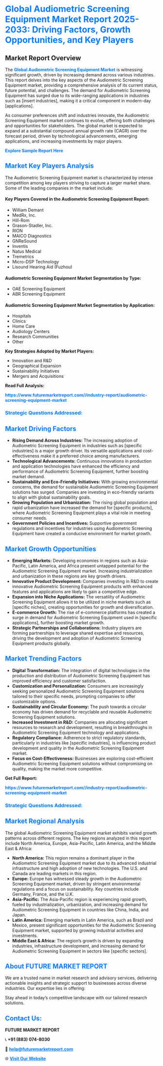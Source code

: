 <h1 style="color: #007BFF;">Global Audiometric Screening Equipment Market Report 2025-2033: Driving Factors, Growth Opportunities, and Key Players</h1>

<section id="overview">
<h2>Market Report Overview</h2>
<p>The <a href="https://www.futuremarketreport.com//industry-report/audiometric-screening-equipment-market" style="color: #007BFF; text-decoration: none;"><strong>Global Audiometric Screening Equipment Market</strong></a> is witnessing significant growth, driven by increasing demand across various industries. This report delves into the key aspects of the Audiometric Screening Equipment market, providing a comprehensive analysis of its current status, future potential, and challenges. The demand for Audiometric Screening Equipment has surged due to its wide-ranging applications in industries such as [insert industries], making it a critical component in modern-day [applications].</p>
<p>As consumer preferences shift and industries innovate, the Audiometric Screening Equipment market continues to evolve, offering both challenges and opportunities for stakeholders. The global market is expected to expand at a substantial compound annual growth rate (CAGR) over the forecast period, driven by technological advancements, emerging applications, and increasing investments by major players.</p>
</section>

<section id="overview">
<p><a href="https://www.futuremarketreport.com//request-sample/reportId=78925" style="color: #007BFF; text-decoration: none;"><strong>Explore Sample Report Here</strong></a></p>
</section>

<section id="key-players">
<h2 style="color: #007BFF;">Market Key Players Analysis</h2>
<p>The Audiometric Screening Equipment market is characterized by intense competition among key players striving to capture a larger market share. Some of the leading companies in the market include:</p>
<h4>Key Players Covered in the Audiometric Screening Equipment Report:</h4>
<ul><li>William Demant</li><li>MedRx, Inc.</li><li>Hill-Rom</li><li>Grason-Stadler, Inc.</li><li>RION</li><li>MAICO Diagnostics</li><li>GNReSound</li><li>Inventis</li><li>Natus Medical</li><li>Tremetrics</li><li>Micro-DSP Technology</li><li>Lisound Hearing Aid (Fuzhou)</li></ul>
<h4>Audiometric Screening Equipment Market Segmentation by Type:</h4>
<ul><li>OAE Screening Equipment</li><li>ABR Screening Equipment</li></ul>

<h4>Audiometric Screening Equipment Market Segmentation by Application:</h4>
<ul><li>Hospitals</li><li>Clinics</li><li>Home Care</li><li>Audiology Centers</li><li>Research Communities</li><li>Other</li></ul>
<p><strong>Key Strategies Adopted by Market Players:</strong></p>
<ul>
<li>Innovation and R&D</li>
<li>Geographical Expansion</li>
<li>Sustainability Initiatives</li>
<li>Mergers and Acquisitions</li>
</ul>
</section>

<section>
<p><strong>Read Full Analysis: </strong></p><a href="https://www.futuremarketreport.com//industry-report/audiometric-screening-equipment-market" style="color: #007BFF; text-decoration: none;"><strong>https://www.futuremarketreport.com//industry-report/audiometric-screening-equipment-market</strong></a>
<h3 style="color: #007BFF;">Strategic Questions Addressed:</h3>
</section>

<section id="driving-factors">
<h2 style="color: #007BFF;">Market Driving Factors</h2>
<ul>
<li><strong>Rising Demand Across Industries:</strong> The increasing adoption of Audiometric Screening Equipment in industries such as [specific industries] is a major growth driver. Its versatile applications and cost-effectiveness make it a preferred choice among manufacturers.</li>
<li><strong>Technological Advancements:</strong> Continuous innovations in production and application technologies have enhanced the efficiency and performance of Audiometric Screening Equipment, further boosting market demand.</li>
<li><strong>Sustainability and Eco-Friendly Initiatives:</strong> With growing environmental concerns, the demand for sustainable Audiometric Screening Equipment solutions has surged. Companies are investing in eco-friendly variants to align with global sustainability goals.</li>
<li><strong>Growing Population and Urbanization:</strong> The rising global population and rapid urbanization have increased the demand for [specific products], where Audiometric Screening Equipment plays a vital role in meeting consumer needs.</li>
<li><strong>Government Policies and Incentives:</strong> Supportive government regulations and incentives for industries using Audiometric Screening Equipment have created a conducive environment for market growth.</li>
</ul>
</section>

<section id="growth-opportunities">
<h2 style="color: #007BFF;">Market Growth Opportunities</h2>
<ul>
<li><strong>Emerging Markets:</strong> Developing economies in regions such as Asia-Pacific, Latin America, and Africa present untapped potential for the Audiometric Screening Equipment market. Increasing industrialization and urbanization in these regions are key growth drivers.</li>
<li><strong>Innovative Product Development:</strong> Companies investing in R&D to create innovative Audiometric Screening Equipment products with enhanced features and applications are likely to gain a competitive edge.</li>
<li><strong>Expansion into Niche Applications:</strong> The versatility of Audiometric Screening Equipment allows it to be utilized in niche markets such as [specific niches], creating opportunities for growth and diversification.</li>
<li><strong>E-commerce Growth:</strong> The rise of e-commerce platforms has created a surge in demand for Audiometric Screening Equipment used in [specific applications], further boosting market growth.</li>
<li><strong>Strategic Partnerships and Collaborations:</strong> Industry players are forming partnerships to leverage shared expertise and resources, driving the development and adoption of Audiometric Screening Equipment products globally.</li>
</ul>
</section>

<section id="trending-factors">
<h2 style="color: #007BFF;">Market Trending Factors</h2>
<ul>
<li><strong>Digital Transformation:</strong> The integration of digital technologies in the production and distribution of Audiometric Screening Equipment has improved efficiency and customer satisfaction.</li>
<li><strong>Customization and Personalization:</strong> Consumers are increasingly seeking personalized Audiometric Screening Equipment solutions tailored to their specific needs, prompting companies to offer customizable options.</li>
<li><strong>Sustainability and Circular Economy:</strong> The push towards a circular economy has driven demand for recyclable and reusable Audiometric Screening Equipment solutions.</li>
<li><strong>Increased Investment in R&D:</strong> Companies are allocating significant resources to research and development, resulting in breakthroughs in Audiometric Screening Equipment technology and applications.</li>
<li><strong>Regulatory Compliance:</strong> Adherence to strict regulatory standards, particularly in industries like [specific industries], is influencing product development and quality in the Audiometric Screening Equipment market.</li>
<li><strong>Focus on Cost-Effectiveness:</strong> Businesses are exploring cost-efficient Audiometric Screening Equipment solutions without compromising on quality, making the market more competitive.</li>
</ul>
</section>

<section>
<p><strong>Get Full Report: </strong></p><a href="https://www.futuremarketreport.com//industry-report/audiometric-screening-equipment-market" style="color: #007BFF; text-decoration: none;"><strong>https://www.futuremarketreport.com//industry-report/audiometric-screening-equipment-market</strong></a>
<h3 style="color: #007BFF;">Strategic Questions Addressed:</h3>
</section>


<section id="regional-analysis">
<h2 style="color: #007BFF;">Market Regional Analysis</h2>
<p>The global Audiometric Screening Equipment market exhibits varied growth patterns across different regions. The key regions analyzed in this report include North America, Europe, Asia-Pacific, Latin America, and the Middle East & Africa:</p>
<ul>
<li><strong>North America:</strong> This region remains a dominant player in the Audiometric Screening Equipment market due to its advanced industrial infrastructure and high adoption of new technologies. The U.S. and Canada are leading markets in this region.</li>
<li><strong>Europe:</strong> Europe has witnessed steady growth in the Audiometric Screening Equipment market, driven by stringent environmental regulations and a focus on sustainability. Key countries include Germany, France, and the U.K.</li>
<li><strong>Asia-Pacific:</strong> The Asia-Pacific region is experiencing rapid growth, fueled by industrialization, urbanization, and increasing demand for Audiometric Screening Equipment in countries like China, India, and Japan.</li>
<li><strong>Latin America:</strong> Emerging markets in Latin America, such as Brazil and Mexico, present significant opportunities for the Audiometric Screening Equipment market, supported by growing industrial activities and investments.</li>
<li><strong>Middle East & Africa:</strong> The region’s growth is driven by expanding industries, infrastructure development, and increasing demand for Audiometric Screening Equipment in sectors like [specific sectors].</li>
</ul>
</section>

<footer>
<h2 style="color: #007BFF;">About FUTURE MARKET REPORT</h2>
<p>We are a trusted name in market research and advisory services, delivering actionable insights and strategic support to businesses across diverse industries. Our expertise lies in offering:</p>

<p>Stay ahead in today’s competitive landscape with our tailored research solutions.</p>

<h2 style="color: #007BFF;">Contact Us:</h2>
<p><strong>FUTURE MARKET REPORT</strong></p>
<p>📞 <strong>+91 (883) 074-8030</strong></p>
<p>📧 <strong><a href="mailto:help@futuremarketreport.com" style="color: #007BFF;">help@futuremarketreport.com</a></strong></p>
<p>🌐 <strong><a href="https://www.futuremarketreport.com/" style="color: #007BFF;">Visit Our Website</a></strong></p>
</footer>